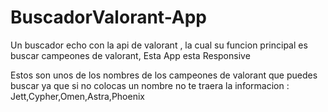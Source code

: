# BuscadorValorant-App
Un buscador echo con la api de valorant , la cual su funcion principal es buscar campeones de valorant, Esta App esta Responsive

Estos son unos de los nombres de los campeones de valorant que puedes buscar ya que si no colocas un nombre no te traera la informacion : 
Jett,Cypher,Omen,Astra,Phoenix
